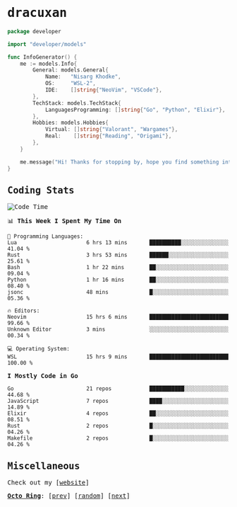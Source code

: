 <!-- Banner -->
<!--
<img src="https://i.imgur.com/mz4ym1F.png" style="max-height:550px"/>
-->


<samp>
	
<!-- Coded Intro -->
	
# dracuxan

```go
package developer

import "developer/models"

func InfoGenerator() {
	me := models.Info{
		General: models.General{
			Name:   "Nisarg Khodke",
			OS:     "WSL-2",
			IDE:    []string{"NeoVim", "VSCode"},
		},
		TechStack: models.TechStack{
			LanguagesProgramming: []string{"Go", "Python", "Elixir"},
		},
		Hobbies: models.Hobbies{
			Virtual: []string{"Valorant", "Wargames"},
			Real:    []string{"Reading", "Origami"},
		},		
	}

	me.message("Hi! Thanks for stopping by, hope you find something interesting!") 
}
```

## Coding Stats


<!--START_SECTION:waka-->
![Code Time](http://img.shields.io/badge/Code%20Time-94%20hrs%206%20mins-blue)

📊 **This Week I Spent My Time On** 

```text
💬 Programming Languages: 
Lua                      6 hrs 13 mins       ██████████░░░░░░░░░░░░░░░   41.04 % 
Rust                     3 hrs 53 mins       ██████░░░░░░░░░░░░░░░░░░░   25.61 % 
Bash                     1 hr 22 mins        ██░░░░░░░░░░░░░░░░░░░░░░░   09.04 % 
Python                   1 hr 16 mins        ██░░░░░░░░░░░░░░░░░░░░░░░   08.40 % 
jsonc                    48 mins             █░░░░░░░░░░░░░░░░░░░░░░░░   05.36 % 

🔥 Editors: 
Neovim                   15 hrs 6 mins       █████████████████████████   99.66 % 
Unknown Editor           3 mins              ░░░░░░░░░░░░░░░░░░░░░░░░░   00.34 % 

💻 Operating System: 
WSL                      15 hrs 9 mins       █████████████████████████   100.00 % 
```

**I Mostly Code in Go** 

```text
Go                       21 repos            ███████████░░░░░░░░░░░░░░   44.68 % 
JavaScript               7 repos             ████░░░░░░░░░░░░░░░░░░░░░   14.89 % 
Elixir                   4 repos             ██░░░░░░░░░░░░░░░░░░░░░░░   08.51 % 
Rust                     2 repos             █░░░░░░░░░░░░░░░░░░░░░░░░   04.26 % 
Makefile                 2 repos             █░░░░░░░░░░░░░░░░░░░░░░░░   04.26 % 
```




<!--END_SECTION:waka-->

## Miscellaneous

Check out my [[website](https://bynisarg.in/)]

[**Octo Ring**](https://octo-ring.com/):
[[prev](https://octo-ring.com/p/dracuxan/prev)]  [[random](https://octo-ring.com/p/dracuxan/random)]  [[next](https://octo-ring.com/p/dracuxan/next)]

</samp>
